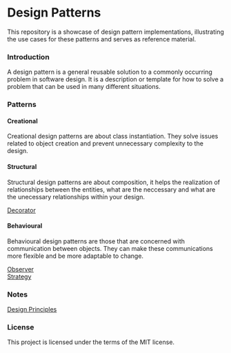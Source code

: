 # Design Patterns

This repository is a showcase of design pattern implementations, illustrating
the use cases for these patterns and serves as reference material.


### Introduction

A design pattern is a general reusable solution to a commonly occurring problem 
in software design. It is a description or template for how to solve a problem 
that can be used in many different situations.


### Patterns

#### Creational

Creational design patterns are about class instantiation. They solve issues 
related to object creation and prevent unnecessary complexity to the design.

#### Structural

Structural design patterns are about composition, it helps the realization of 
relationships between the entities, what are the neccessary and what are the 
unecessary relationships within your design.

[Decorator](https://github.com/lesliejwc/design-patterns/tree/master/Decorator)

#### Behavioural

Behavioural design patterns are those that are concerned with communication 
between objects. They can make these communications more flexible and be more 
adaptable to change.

[Observer](https://github.com/lesliejwc/design-patterns/tree/master/Observer)   
[Strategy](https://github.com/lesliejwc/design-patterns/tree/master/Strategy)  


### Notes

[Design Principles](https://github.com/lesliejwc/design-patterns/tree/master/Design-Principles.md)

### License

This project is licensed under the terms of the MIT license.

